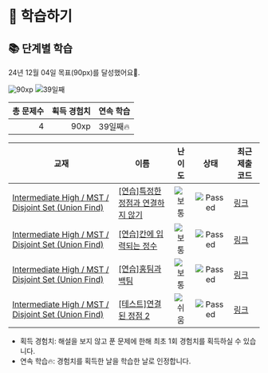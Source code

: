 # 📖 학습하기

## 📚 단계별 학습
24년 12월 04일 목표(90px)를 달성했어요🥳.

![90xp](https://img.shields.io/badge/EXP-90xp-%235cb85c.svg?for-the-badge)
![39일째](https://img.shields.io/badge/연속학습-39일째-%23E34F26.svg?for-the-badge)

|총 문제수|획득 경험치|연속 학습|
|---:|---:|---|
4|90xp|39일째🔥|

|교재|이름|난이도|상태|최근 제출 코드|
|---|---|:---:|:---:|---|
|[Intermediate High / MST / Disjoint Set (Union Find)](https://www.codetree.ai/missions?missionId=9)|[[연습]특정한 정점과 연결하지 않기](https://www.codetree.ai/missions/9/problems/do-not-connect-with-a-specific-node)|![보통][medium]|![Passed][passed]|[링크](https://github.com/Thenaidn/codetree_practice/blob/main/241204/%ED%8A%B9%EC%A0%95%ED%95%9C%20%EC%A0%95%EC%A0%90%EA%B3%BC%20%EC%97%B0%EA%B2%B0%ED%95%98%EC%A7%80%20%EC%95%8A%EA%B8%B0/do-not-connect-with-a-specific-node.cpp)|
|[Intermediate High / MST / Disjoint Set (Union Find)](https://www.codetree.ai/missions?missionId=9)|[[연습]칸에 입력되는 정수](https://www.codetree.ai/missions/9/problems/integer-in-the-cell)|![보통][medium]|![Passed][passed]|[링크](https://github.com/Thenaidn/codetree_practice/blob/main/241204/%EC%B9%B8%EC%97%90%20%EC%9E%85%EB%A0%A5%EB%90%98%EB%8A%94%20%EC%A0%95%EC%88%98/integer-in-the-cell.cpp)|
|[Intermediate High / MST / Disjoint Set (Union Find)](https://www.codetree.ai/missions?missionId=9)|[[연습]홍팀과 백팀](https://www.codetree.ai/missions/9/problems/red-team-and-white-team)|![보통][medium]|![Passed][passed]|[링크](https://github.com/Thenaidn/codetree_practice/blob/main/241204/%ED%99%8D%ED%8C%80%EA%B3%BC%20%EB%B0%B1%ED%8C%80/red-team-and-white-team.cpp)|
|[Intermediate High / MST / Disjoint Set (Union Find)](https://www.codetree.ai/missions?missionId=9)|[[테스트]연결된 정점 2](https://www.codetree.ai/missions/9/problems/connected-vertex-2)|![쉬움][easy]|![Passed][passed]|[링크](https://github.com/Thenaidn/codetree_practice/blob/main/241204/%EC%97%B0%EA%B2%B0%EB%90%9C%20%EC%A0%95%EC%A0%90%202/connected-vertex-2.cpp)|


* 획득 경험치: 해설을 보지 않고 푼 문제에 한해 최초 1회 경험치를 획득하실 수 있습니다.
* 연속 학습🔥: 경험치를 획득한 날을 학습한 날로 인정합니다.










[b5]: https://img.shields.io/badge/Bronze_5-%235D3E31.svg
[b4]: https://img.shields.io/badge/Bronze_4-%235D3E31.svg
[b3]: https://img.shields.io/badge/Bronze_3-%235D3E31.svg
[b2]: https://img.shields.io/badge/Bronze_2-%235D3E31.svg
[b1]: https://img.shields.io/badge/Bronze_1-%235D3E31.svg
[s5]: https://img.shields.io/badge/Silver_5-%23394960.svg
[s4]: https://img.shields.io/badge/Silver_4-%23394960.svg
[s3]: https://img.shields.io/badge/Silver_3-%23394960.svg
[s2]: https://img.shields.io/badge/Silver_2-%23394960.svg
[s1]: https://img.shields.io/badge/Silver_1-%23394960.svg
[g5]: https://img.shields.io/badge/Gold_5-%23FFC433.svg
[g4]: https://img.shields.io/badge/Gold_4-%23FFC433.svg
[g3]: https://img.shields.io/badge/Gold_3-%23FFC433.svg
[g2]: https://img.shields.io/badge/Gold_2-%23FFC433.svg
[g1]: https://img.shields.io/badge/Gold_1-%23FFC433.svg
[p5]: https://img.shields.io/badge/Platinum_5-%2376DDD8.svg
[p4]: https://img.shields.io/badge/Platinum_4-%2376DDD8.svg
[p3]: https://img.shields.io/badge/Platinum_3-%2376DDD8.svg
[p2]: https://img.shields.io/badge/Platinum_2-%2376DDD8.svg
[p1]: https://img.shields.io/badge/Platinum_1-%2376DDD8.svg
[passed]: https://img.shields.io/badge/Passed-%23009D27.svg
[failed]: https://img.shields.io/badge/Failed-%23D24D57.svg
[easy]: https://img.shields.io/badge/쉬움-%235cb85c.svg?for-the-badge
[medium]: https://img.shields.io/badge/보통-%23FFC433.svg?for-the-badge
[hard]: https://img.shields.io/badge/어려움-%23D24D57.svg?for-the-badge
